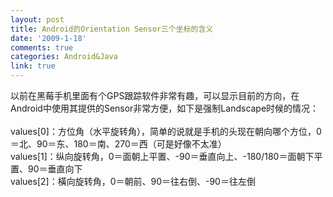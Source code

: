 ```yaml
---
layout: post
title: Android的Orientation Sensor三个坐标的含义
date: '2009-1-18'
comments: true
categories: Android&Java
link: true
---
```

<p>以前在黑莓手机里面有个GPS跟踪软件非常有趣，可以显示目前的方向，在Android中使用其提供的Sensor非常方便，如下是强制Landscape时候的情况：<br />
<br />
values[0]：方位角（水平旋转角），简单的说就是手机的头现在朝向哪个方位，0＝北、90＝东、180＝南、270＝西（可是好像不太准）<br />
values[1]：纵向旋转角，0＝面朝上平置、-90＝垂直向上、-180/180＝面朝下平置、90＝垂直向下<br />
values[2]：橫向旋转角，0＝朝前、90＝往右倒、-90＝往左倒</p>
